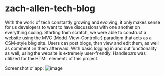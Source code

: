# zach-allen-tech-blog

With the world of tech constantly growing and evolving, it only makes sense for us developers to want to have discussions with one another on everything coding. Starting from scratch, we were able to construct a website using the MVC (Model-View-Controller) paradigm that acts as a CSM-style blog site. Users can post blogs, then view and edit them, as well as comment on them afterward. With basic logging in and out functionality as well, using the website is extremely user-friendly. Handlebars was utilized for the HTML elements of this project. 

Screenshot of app: ![image](https://github.com/zallen16/zach-allen-tech-blog/assets/126983111/03455526-6263-4bb9-9829-69edd9c64762)
